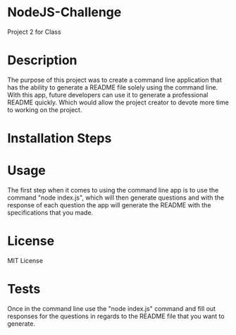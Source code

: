# NodeJS-Challenge
Project 2 for Class

# Description
The purpose of this project was to create a command line application that has the ability to generate a README file solely using the command line. With this app, future developers can use it to generate a professional README quickly. Which would allow the project creator to devote more time to working on the project.

# Installation Steps


# Usage 
The first step when it comes to using the command line app is to use the command "node index.js", which will then generate questions and with the response of each question the app will generate the README with the specifications that you made.

# License 
MIT License

# Tests
Once in the command line use the "node index.js" command and fill out responses for the questions in regards to the README file that you want to generate.
